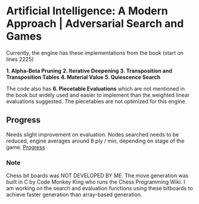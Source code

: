 # Artificial Intelligence: A Modern Approach | Adversarial Search and Games
Currently, the engine has these implementations from the book (start on lines 2225)

**1. Alpha-Beta Pruning**
**2. Iterative Deepening**
**3. Transposition and Transposition Tables**
**4. Material Value**
**5. Quiescence Search**

The code also has **6. Piecetable Evaluations** which are not mentioned in the book but widely used and easier to implement
than the weighted linear evaluations suggested. The piecetables are not optimized for this engine.

## Progress
Needs slight improvement on evaluation. Nodes searched needs to be reduced, engine averages around 8 ply / min, depending
on stage of the game. [Progress](https://docs.google.com/spreadsheets/d/1yk-q0h4t2coXKYTTrj6y8UgqU-9TnQ4XuYsEa3ZMVYg/edit?usp=sharing)

### Note
Chess bit boards was NOT DEVELOPED BY ME. The move generation was built in C by Code Monkey King who runs the Chess Programming Wiki. 
I am working on the search and evaluation functions using these bitboards to achieve faster generation than array-based generation.
